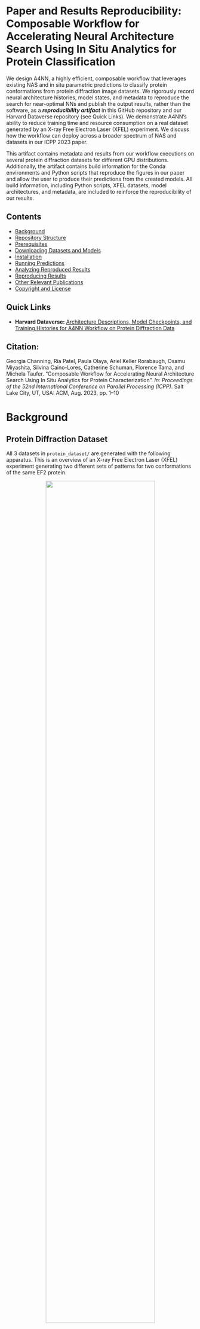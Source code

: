 # Paper and Results Reproducibility: Composable Workflow for Accelerating Neural Architecture Search Using In Situ Analytics for Protein Classification

We design A4NN, a highly efficient, composable workflow that leverages existing NAS and in situ parametric predictions to classify protein conformations from protein diffraction image datasets. We rigorously record neural architecture histories, model states, and metadata to reproduce the search for near-optimal NNs and publish the output results, rather than the software, as a **_reproducibility artifact_** in this GitHub repository and our Harvard Dataverse repository (see Quick Links). We demonstrate A4NN’s ability to reduce training time and resource consumption on a real dataset generated by an X-ray Free Electron Laser (XFEL) experiment. We discuss how the workflow can deploy across a broader spectrum of NAS and datasets in our ICPP 2023 paper.

This artifact contains metadata and results from our workflow executions on several protein diffraction datasets for different GPU distributions. Additionally, the artifact contains build information for the Conda environments and Python scripts that reproduce the figures in our paper and allow the user to produce their predictions from the created models. All build information, including Python scripts, XFEL datasets, model architectures, and metadata, are included to reinforce the reproducibility of our results.


## Contents
* [Background](https://github.com/TauferLab/Paper_2023_IEEEICPP_A4NN/tree/main#background)
* [Repository Structure](https://github.com/TauferLab/Paper_2023_IEEEICPP_A4NN/tree/main#repository-structure)
* [Prerequisites](https://github.com/TauferLab/Paper_2023_IEEEICPP_A4NN/tree/main#prerequisites)
* [Downloading Datasets and Models](https://github.com/TauferLab/Paper_2023_IEEEICPP_A4NN/tree/main#downloading-datasets-and-models)
* [Installation](https://github.com/TauferLab/Paper_2023_IEEEICPP_A4NN/tree/main#installation-execution-time-10-minutes)
* [Running Predictions](https://github.com/TauferLab/Paper_2023_IEEEICPP_A4NN/tree/main#running-predictions-execution-time-2-minutes)
* [Analyzing Reproduced Results](https://github.com/TauferLab/Paper_2023_IEEEICPP_A4NN/tree/main#analyzing-reproduced-results-execution-time-2-minutes)
* [Reproducing Results](https://github.com/TauferLab/Paper_2023_IEEEICPP_A4NN/tree/main#reproducing-results)
* [Other Relevant Publications](https://github.com/TauferLab/Paper_2023_IEEEICPP_A4NN/tree/main#other-relevant-publications)
* [Copyright and License](https://github.com/TauferLab/Paper_2023_IEEEICPP_A4NN/tree/main#copyright-and-license)


## Quick Links
* **Harvard Dataverse:** <a href="https://doi.org/10.7910/DVN/JS9FR6" target="_blank">Architecture Descriptions, Model Checkpoints, and Training Histories for A4NN Workflow on Protein Diffraction Data</a>

## Citation: 

Georgia Channing, Ria Patel, Paula Olaya, Ariel Keller Rorabaugh, Osamu Miyashita, Silvina Caino-Lores, Catherine Schuman, Florence Tama, and Michela Taufer. “Composable Workflow for Accelerating Neural Architecture Search Using In Situ Analytics for Protein Characterization”. _In: Proceedings of the 52nd International Conference on Parallel Processing (ICPP)_. Salt Lake City, UT, USA: ACM, Aug. 2023, pp. 1–10


# Background

## Protein Diffraction Dataset
All 3 datasets in `protein_dataset/` are generated with the following apparatus. This is an overview of an X-ray Free Electron Laser (XFEL) experiment generating two different sets of patterns for two conformations of the same EF2 protein. 
<p align="center"><img src="images/experiment.png" width="76%"/></p>


The following are some of the images from within this repo. We have diffraction patterns from laser beams at low, medium, and high intensities, respectively. Notice how the resolution becomes more detailed as the beam intensity increases.
<p align="center">
<img src="images/1e14_ef2_1n0vc_ptm07957.jpg" width="25%"/>
<img src="images/1e15_ef2_1n0vc_ptm07957.jpg" width="25%"/>
<img src="images/1e16_ef2_1n0vc_ptm07957.jpg" width="25%"/>
</p>




## A4NN Workflow
This is the full A4NN workflow. We include it here as a reference since this artifact focuses mainly on the reproducibility of the tracker, data commons, analyzer, and outputs (metadata and models) part of the workflow. 
<p align="center"><img src="images/workflow_diagram.png" width="75%"/></p>




# Repository Structure
There are 4 directories within this repository:
* `environments/`: contains 2 Conda environment files that contain all Python package dependencies necessary to run the scripts. There is a CPU and a GPU (CUDA devices only) version of the files available.

* `icpp_training_results/`: contains tables that record the training data for all NN models within each experiment

* `scripts/`: contains a Jupyter Notebook (and a Python script version of the Jupyter Notebook) that allows for interactively reproducing figures from the paper. It also includes a Python script for using a specific model to predict the dataset.

* `images/`: contains images used in `README.md` file for this repository




# Prerequisites

## Environment Requirements
The following requirements are necessary to build the environment from the YAML files within the `environments/` directory.
* Conda package manager: any recent versions (e.g. 23.3.1, 22.11.0, etc.)
* Python: at least version 3.9

Refer to the article [Using Anaconda on older operating systems](https://docs.anaconda.com/free/anaconda/install/old-os/) if the local machine OS does not support the versions above.

## File Storage Requirements
* 70GB of storage is required if all datasets and models are to be used for predictions. It is possible to unzip some datasets and their corresponding experiment models. This is explained in the [Installation](https://github.com/TauferLab/Paper_2023_IEEEICPP_A4NN/tree/main#installation-execution-time-10-minutes) section.


# Downloading Datasets and Models
The protein diffraction datasets we used in this paper are located in <a href="https://doi.org/10.7910/DVN/JS9FR6" target="_blank">Harvard Dataverse</a>. _Change your view of the Harvard Dataverse repository to "Tree View" to organize all the files according to the structure defined in this section._

It is necessary to organize the files once downloaded to comply with the below directory structures.

`protein_dataset/`: contains Bzip2 archives that have simulated protein diffraction pattern images for low, medium, and high beam intensities. Used as input dataset for `predict.py`
   * Datasets are in the Bzip2 files `1e14.zip.bz2`, `1e15.zip.bz2`, and `1e16.zip.bz2`. _Move these files to this `protein_dataset/` directory._
   * `1e14/`, `1e15/`, and `1e16/` will be in this directory after running `setup.sh` script (later in the [Installation](https://github.com/TauferLab/Paper_2023_IEEEICPP_A4NN/tree/main#installation-execution-time-10-minutes) section). 
   * Each dataset is 4.8GB after unzipping, making a **_total of 15GB_** for all 3 datasets. Each dataset contains 63,508 images for training and 15,876 images for testing (80/20 train-test split). 
   * There are **_238,152 images_** in total for all 3 datasets.

`models/`: contains ZIP archives that include all packaged models generated from our experiments using each protein diffraction dataset (low, medium, high beam intensities) and different GPU distributions. These models are used as input models for `predict.py`. These will be unzipped in the `setup.sh` script (later in the [Installation](https://github.com/TauferLab/Paper_2023_IEEEICPP_A4NN/tree/main#installation-execution-time-10-minutes) section). 
* Each experiment contains 100 models that train for a max of 25 epochs each. There are approximately **_72,900 model-related files_** in total.
* Each experiment on the 3 datasets are broken down to the following storage requirements. All models unzipped require **_55GB of file storage_**.
   * `gpu1/`
      * `early_termination/` 
         * 1e14 models - 2.5GB after unzipping
         * 1e15 models - 2.0GB after unzipping
         * 1e16 models - 1.5GB after unzipping
      * `no_early_termination/` 
         * 1e14 models - 3.0GB after unzipping
         * 1e15 models - 2.9GB after unzipping
         * 1e16 models - 2.0GB after unzipping
   * `gpu4/`
      * `early_termination/`
         * 1e14 models - 2.7GB after unzipping
         * 1e15 models - 1.8GB after unzipping
         * 1e16 models - 1.7GB after unzipping





# Installation (Execution Time: ~10 Minutes)

Run the setup script by running `./setup.sh` in the command line. This command will build the necessary Conda environment, unzip all protein diffraction image datasets, and unzip all pre-trained models.

Uncomment the necessary version of the Conda environment to be built within the `setup.sh` script. The default is the CPU version.

## Important Note

If running this setup script, it will unzip all data and models. It requires a **_total of 70GB_** on the local machine. If there is not enough storage, it will suffice to comment out certain experiment models in the setup.sh script. 

For example, if you want to run predictions with models from `gpu1/early_termination/`, you only need to comment out the lines in the setup script that unzip the other experiment directories `gpu1/no_early_termination/` and `gpu4/early_termination/`, which are Lines 37-52 in `setup.sh`. 

If you want to run a model from `gpu1/early_termination/` on protein diffraction dataset `1e14/`, then you can comment out the lines that unzip `gpu1_1e15_early_termination_FULL.zip` and `gpu1_1e16_early_termination_FULL.zip`, which are Lines 33-34 in `setup.sh`.




# Running Predictions (Execution Time: ~2 Minutes)

Run `conda activate icpp_nsga_net` to activate the newly created Conda environment.

To use a specific model to perform predictions on the dataset, run `predict.py`. There are two arguments to include when running the script: `--model_path` and `--data_path`.
* `scripts/predict.py` has the following arguments:
   * `--model_path` - Location of the model file 
      * Ex. `gpu1/early_termination/classification-search-penguin-pd_exv100_1gpu_25e_1e14-macro-20230407-161446/arch_99/arch_99_epoch_18.pt`
   * `--data_path` - Location of the dataset to predict on 
      * Ex. `protein_dataset/1e14/images/testset`
   * `--out_path` (optional) - Location to place output files `predictions.csv` and `prediction_analysis.txt`. 
      * The default location is `model_path`

### Example Usage
Here is an example of using a pre-trained model to perform predictions on the protein diffraction dataset for 1e14. Here, NN model 68 that is generated from a single GPU not using the early termination method is used after fully training it. Note that any NN model can be used from any epoch to check the performance of the models at any point in time. 
   ```
   $ python predict.py --model_path ../models/gpu1/no_early_termination/classification-search-penguin-pd_exv100_1gpu_25e_1e14-macro-20230328-061437/arch_68/arch_68_epoch_24.pt --data_path ../protein_dataset/1e14
   ```


# Analyzing Reproduced Results (Execution Time: ~2 Minutes)
* To reproduce figures from the paper, either run an interactive session with the Jupyter Notebook `paper_analysis.ipynb` or execute the `paper_analysis.py` script. 
   * Use the Python script if there is no access to Jupyter Notebooks on the local machine. To run `paper_analysis.py`, use the following command: `python paper_analysis.py`
* All figures will be included in the generated `figures/` folder.


Reproduce the figures from the ICPP paper:
```
# Launch Python script
python paper_analysis.py

# OR 

# Launch Jupyter Notebook
jupyter notebook paper_analysis.ipynb
```

The following images are what you should see when reproducing the figures in the Python script or Jupyter Notebook. They should match the figures in the paper (not including captions).

<p align="center"><em>Figure 2: Example of the fitness (accuracy) prediction for a NN trained on our use case </em></p>
<p align="center"><img src="images/figure2.png" width="60%"/></p>

<p align="center"><em>Figures 6a, 6b: Validation accuracy and FLOPS of the Pareto optimal models for A4NN and NSGA-Net for the three beam intensities.</em></p>
<p align="center">
<img src="images/figure6a.png" width="48%"/>
<img src="images/figure6b.png" width="48%"/>
</p>

<p align="center"><em>Figure 7: Epochs required for testing 100 architectures, percentages of savings associated with A4NN when using one and four GPUs, and percentage of gains with A4NN over the standalone NAS when using one and four GPUs.</em></p>
<p align="center"><img src="images/figure7.png" width="60%"/></p>

<p align="center"><em>Figure 8:  Effect of the different beam intensities on the convergence of the model’s predictions in terms of the number of epochs and the percentage of the converged models.</em></p>
<p align="center"><img src="images/figure8.png" width="60%"/></p>

<p align="center"><em>Figure 9: Wall times required by the training in A4NN workflow and standalone NAS for the three beam intensities using one GPU (for the A4NN and NSGA-Net) and for four GPUs (for A4NN).</em></p>
<p align="center"><img src="images/figure9.png" width="60%"/></p>



# Other Relevant Publications

1. Paula Olaya, Silvina Caino-Lores, Vanessa Lama, Ria Patel, Ariel Keller Rorabaugh, Osamu Miyashita, Florence Tama, and Michela Taufer. 2022. Identifying structural properties of proteins from X-ray free-electron laser diffraction patterns. _2022 IEEE 18th International Conference on e-Science (e-Science) (2022)_. https://doi.org/10.1109/escience55777.2022.00017

2. Ria Patel, Ariel Keller Rorabaugh, Paula Olaya, Silvina Caino-Lores, Georgia Channing, Catherine Schuman, Osamu Miyashita, Florence Tama, and Michela Taufer. 2022. A methodology to generate efficient neural networks for the classification of scientific datasets. _2022 IEEE 18th International Conference on e-Science (e-Science) (2022)_. https://doi.org/10.1109/escience55777.2022.00052

3. Ariel Keller Rorabaugh, Silvina Caíno-Lores, Travis Johnston, and Michela Taufer. 2022. Building High-Throughput Neural Architecture Search Workflows via a Decoupled Fitness Prediction Engine. _IEEE Transactions on Parallel and Distributed Systems_ 33, 11 (2022), 2913–2926. https://doi.org/10.1109/TPDS.2022.3140681

4. Ariel Keller Rorabaugh, Silvina Caíno-Lores, Michael R. Wyatt II, Travis Johnston, and Michela Taufer. 2021. Architecture Descriptions and High-Frequency Accuracy and Loss Data of Random Neural Networks Trained on Image Datasets. Available: https://doi.org/10.7910/DVN/ZXTCGF



# Copyright and License
Copyright (c) 2023, Global Computing Lab

A4NN is distributed under terms of the [Apache License, Version 2.0](https://www.apache.org/licenses/LICENSE-2.0) with LLVM Exceptions.

See [LICENSE](LICENSE) for more details.



